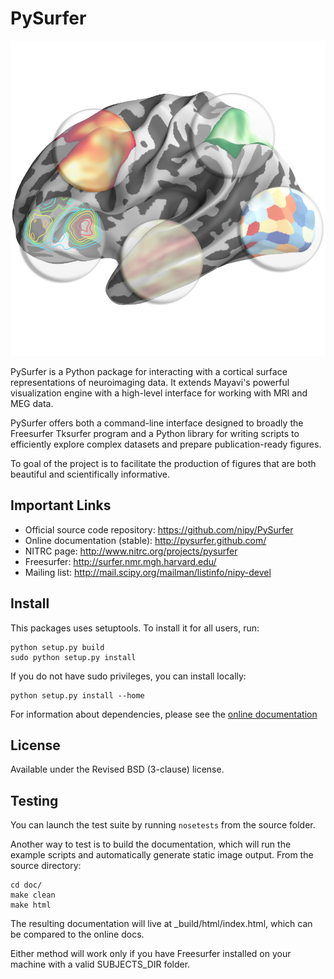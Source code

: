 PySurfer
========

![](doc/logo_files/pysurfer_logo_small.png)

PySurfer is a Python package for interacting with a cortical surface
representations of neuroimaging data. It extends Mayavi's powerful
visualization engine with a high-level interface for working with MRI and MEG
data.

PySurfer offers both a command-line interface designed to broadly the
Freesurfer Tksurfer program and a Python library for writing scripts to
efficiently explore complex datasets and prepare publication-ready figures.

To goal of the project is to facilitate the production of figures that are both
beautiful and scientifically informative.

Important Links
---------------

- Official source code repository: https://github.com/nipy/PySurfer
- Online documentation (stable): http://pysurfer.github.com/
- NITRC page: http://www.nitrc.org/projects/pysurfer
- Freesurfer: http://surfer.nmr.mgh.harvard.edu/
- Mailing list: http://mail.scipy.org/mailman/listinfo/nipy-devel

Install
-------

This packages uses setuptools. To install it for all users, run:

    python setup.py build
    sudo python setup.py install

If you do not have sudo privileges, you can install locally:

    python setup.py install --home

For information about dependencies, please see the [online
documentation](http://pysurfer.github.com/install.html)

License
-------

Available under the Revised BSD (3-clause) license.

Testing
-------

You can launch the test suite by running `nosetests` from the source folder.

Another way to test is to build the documentation, which will run the example
scripts and automatically generate static image output. From the source
directory:

    cd doc/
    make clean
    make html

The resulting documentation will live at _build/html/index.html, which can be
compared to the online docs.

Either method will work only if you have Freesurfer installed on your machine
with a valid SUBJECTS\_DIR folder.
